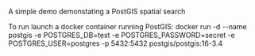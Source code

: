 A simple demo demonstating a PostGIS spatial search

To run launch a docker container running PostGIS:
docker run -d --name postgis -e POSTGRES_DB=test -e POSTGRES_PASSWORD=secret -e POSTGRES_USER=postgres -p 5432:5432 postgis/postgis:16-3.4